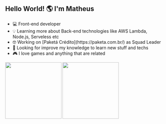 <h2>Hello World! 🌎 I'm Matheus</h2>

<ul>
  <li>💻 Front-end developer</li>
  <li>💡 Learning more about Back-end technologies like AWS Lambda, Node.js, Serveless etc</li>
  <li>🤓 Working on [Paketá Crédito](https://paketa.com.br/) as Squad Leader</li>
  <li>💫 Looking for improve my knowledge to learn new stuff and techs</li>
  <li>🎮 I love games and anything that are related</li>
</ul>
<img align="left" width="auto" height="180px" src="https://github-readme-stats.vercel.app/api?username=MatheusChignolli&show_icons=true&theme=default" />
<img align="left" width="auto" height="180px" src="https://github-readme-stats.vercel.app/api/top-langs/?username=MatheusChignolli&layout=compact" />



